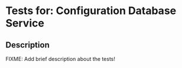 # Tests for: Configuration Database Service

## Description
FIXME: Add brief description about the tests!
